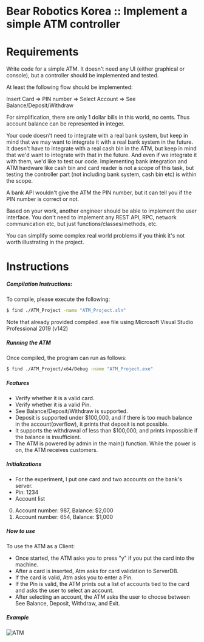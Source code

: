 # Bear Robotics Korea :: Implement a simple ATM controller





# Requirements

Write code for a simple ATM. It doesn't need any UI (either graphical or console), but a controller should be implemented and tested.


At least the following flow should be implemented:

Insert Card => PIN number => Select Account => See Balance/Deposit/Withdraw



For simplification, there are only 1 dollar bills in this world, no cents. Thus account balance can be represented in integer.



Your code doesn't need to integrate with a real bank system, but keep in mind that we may want to integrate it with a real bank system in the future. It doesn't have to integrate with a real cash bin in the ATM, but keep in mind that we'd want to integrate with that in the future. And even if we integrate it with them, we'd like to test our code. Implementing bank integration and ATM hardware like cash bin and card reader is not a scope of this task, but testing the controller part (not including bank system, cash bin etc) is within the scope.



A bank API wouldn't give the ATM the PIN number, but it can tell you if the PIN number is correct or not.



Based on your work, another engineer should be able to implement the user interface. You don't need to implement any REST API, RPC, network communication etc, but just functions/classes/methods, etc.

You can simplify some complex real world problems if you think it's not worth illustrating in the project.


# Instructions




##### Compilation Instructions:
To compile, please execute the following:
```bash
$ find ./ATM_Project -name "ATM_Project.sln"
```
Note that already provided compiled .exe file using Microsoft Visual Studio Professional 2019
 (v142)

##### Running the ATM
Once compiled, the program can run as follows:
```bash
$ find ./ATM_Project/x64/Debug -name "ATM_Project.exe"
```

##### Features 

- Verify whether it is a valid card.
- Verify whether it is a valid Pin.
- See Balance/Deposit/Withdraw is supported.
- Deposit is supported under $100,000, and if there is too much balance in the account(overflow), it prints that deposit is not possible.
- It supports the withdrawal of less than $100,000, and prints impossible if the balance is insufficient.
- The ATM is powered by admin in the main() function. While the power is on, the ATM receives customers.

##### Initializations

- For the experiment, I put one card and two accounts on the bank's server.
- Pin: 1234
- Account list
0. Account number: 987, Balance: $2,000
1. Account number: 654, Balance: $1,000

##### How to use 

To use the ATM as a Client:
- Once started, the ATM asks you to press "y" if you put the card into the machine.
- After a card is inserted, Atm asks for card validation to ServerDB.
- If the card is valid, Atm asks you to enter a Pin.
- If the Pin is valid, the ATM prints out a list of accounts tied to the card and asks the user to select an account.
- After selecting an account, the ATM asks the user to choose between See Balance, Deposit, Withdraw, and Exit.


##### Example

![ATM](https://user-images.githubusercontent.com/120086749/207247541-1aca64c0-81be-4210-82a9-2a8260675ded.JPG)


